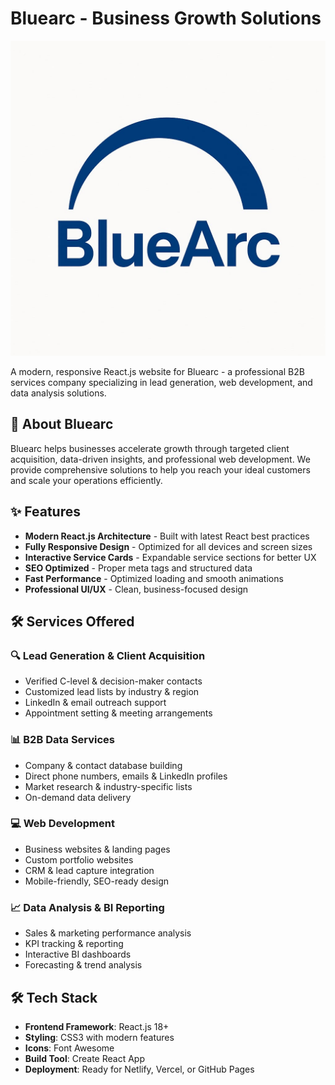 # Bluearc - Business Growth Solutions

![Bluearc Logo](public/blueark.jpeg)

A modern, responsive React.js website for Bluearc - a professional B2B services company specializing in lead generation, web development, and data analysis solutions.

## 🚀 About Bluearc

Bluearc helps businesses accelerate growth through targeted client acquisition, data-driven insights, and professional web development. We provide comprehensive solutions to help you reach your ideal customers and scale your operations efficiently.

## ✨ Features

- **Modern React.js Architecture** - Built with latest React best practices
- **Fully Responsive Design** - Optimized for all devices and screen sizes
- **Interactive Service Cards** - Expandable service sections for better UX
- **SEO Optimized** - Proper meta tags and structured data
- **Fast Performance** - Optimized loading and smooth animations
- **Professional UI/UX** - Clean, business-focused design

## 🛠 Services Offered

### 🔍 Lead Generation & Client Acquisition
- Verified C-level & decision-maker contacts
- Customized lead lists by industry & region
- LinkedIn & email outreach support
- Appointment setting & meeting arrangements

### 📊 B2B Data Services
- Company & contact database building
- Direct phone numbers, emails & LinkedIn profiles
- Market research & industry-specific lists
- On-demand data delivery

### 💻 Web Development
- Business websites & landing pages
- Custom portfolio websites
- CRM & lead capture integration
- Mobile-friendly, SEO-ready design

### 📈 Data Analysis & BI Reporting
- Sales & marketing performance analysis
- KPI tracking & reporting
- Interactive BI dashboards
- Forecasting & trend analysis

## 🛠 Tech Stack

- **Frontend Framework**: React.js 18+
- **Styling**: CSS3 with modern features
- **Icons**: Font Awesome
- **Build Tool**: Create React App
- **Deployment**: Ready for Netlify, Vercel, or GitHub Pages